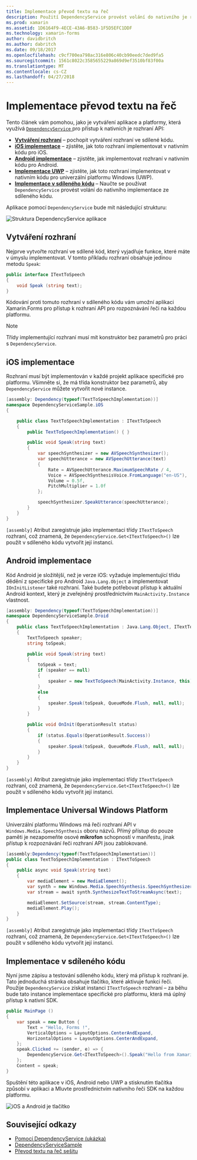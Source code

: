 ```yaml
---
title: Implementace převod textu na řeč
description: Použití DependencyService provést volání do nativního je rozhraní API každou platformu
ms.prod: xamarin
ms.assetid: 1D6164F9-4ECE-43A6-B583-1F5D5EFC1DDF
ms.technology: xamarin-forms
author: davidbritch
ms.author: dabritch
ms.date: 09/18/2017
ms.openlocfilehash: c9cf700ea798ac316e806c40cb90eedc7ded9fa5
ms.sourcegitcommit: 1561c8022c3585655229a869d9ef3510bf83f00a
ms.translationtype: MT
ms.contentlocale: cs-CZ
ms.lasthandoff: 04/27/2018
---
```

# <a name="implementing-text-to-speech"></a>Implementace převod textu na řeč

Tento článek vám pomohou, jako je vytváření aplikace a platformy, která využívá [ `DependencyService` ](https://developer.xamarin.com/api/type/Xamarin.Forms.DependencyService/) pro přístup k nativních je rozhraní API:

- **[Vytváření rozhraní](#Creating_the_Interface)**  &ndash; pochopit vytváření rozhraní ve sdílené kódu.
- **[iOS implementace](#iOS_Implementation)**  &ndash; zjistěte, jak toto rozhraní implementovat v nativním kódu pro iOS.
- **[Android implementace](#Android_Implementation)**  &ndash; zjistěte, jak implementovat rozhraní v nativním kódu pro Android.
- **[Implementace UWP](#WindowsImplementation)**  &ndash; zjistěte, jak toto rozhraní implementovat v nativním kódu pro univerzální platformu Windows (UWP).
- **[Implementace v sdíleného kódu](#Implementing_in_Shared_Code)**  &ndash; Naučte se používat `DependencyService` provést volání do nativního implementace ze sdíleného kódu.

Aplikace pomocí `DependencyService` bude mít následující strukturu:

![](text-to-speech-images/tts-diagram.png "Struktura DependencyService aplikace")

<a name="Creating_the_Interface" />

## <a name="creating-the-interface"></a>Vytváření rozhraní

Nejprve vytvořte rozhraní ve sdílené kód, který vyjadřuje funkce, které máte v úmyslu implementovat. V tomto příkladu rozhraní obsahuje jedinou metodu `Speak`:

```csharp
public interface ITextToSpeech
{
    void Speak (string text);
}
```

Kódování proti tomuto rozhraní v sdíleného kódu vám umožní aplikaci Xamarin.Forms pro přístup k rozhraní API pro rozpoznávání řeči na každou platformu.

> [!NOTE]
> Třídy implementující rozhraní musí mít konstruktor bez parametrů pro práci s `DependencyService`.

<a name="iOS_Implementation" />

## <a name="ios-implementation"></a>iOS implementace

Rozhraní musí být implementován v každé projekt aplikace specifické pro platformu. Všimněte si, že má třída konstruktor bez parametrů, aby `DependencyService` můžete vytvořit nové instance.

```csharp
[assembly: Dependency(typeof(TextToSpeechImplementation))]
namespace DependencyServiceSample.iOS
{

    public class TextToSpeechImplementation : ITextToSpeech
    {
        public TextToSpeechImplementation() { }

        public void Speak(string text)
        {
            var speechSynthesizer = new AVSpeechSynthesizer();
            var speechUtterance = new AVSpeechUtterance(text)
            {
                Rate = AVSpeechUtterance.MaximumSpeechRate / 4,
                Voice = AVSpeechSynthesisVoice.FromLanguage("en-US"),
                Volume = 0.5f,
                PitchMultiplier = 1.0f
            };

            speechSynthesizer.SpeakUtterance(speechUtterance);
        }
    }
}
```

`[assembly]` Atribut zaregistruje jako implementaci třídy `ITextToSpeech` rozhraní, což znamená, že `DependencyService.Get<ITextToSpeech>()` lze použít v sdíleného kódu vytvořit její instanci.

<a name="Android_Implementation" />

## <a name="android-implementation"></a>Android implementace

Kód Android je složitější, než je verze iOS: vyžaduje implementující třídu dědění z specifické pro Android `Java.Lang.Object` a implementovat `IOnInitListener` také rozhraní. Také budete potřebovat přístup k aktuální Android kontext, který je zveřejněný prostřednictvím `MainActivity.Instance` vlastnost.

```csharp
[assembly: Dependency(typeof(TextToSpeechImplementation))]
namespace DependencyServiceSample.Droid
{
    public class TextToSpeechImplementation : Java.Lang.Object, ITextToSpeech, TextToSpeech.IOnInitListener
    {
        TextToSpeech speaker;
        string toSpeak;

        public void Speak(string text)
        {
            toSpeak = text;
            if (speaker == null)
            {
                speaker = new TextToSpeech(MainActivity.Instance, this);
            }
            else
            {
                speaker.Speak(toSpeak, QueueMode.Flush, null, null);
            }
        }

        public void OnInit(OperationResult status)
        {
            if (status.Equals(OperationResult.Success))
            {
                speaker.Speak(toSpeak, QueueMode.Flush, null, null);
            }
        }
    }
}
```

`[assembly]` Atribut zaregistruje jako implementaci třídy `ITextToSpeech` rozhraní, což znamená, že `DependencyService.Get<ITextToSpeech>()` lze použít v sdíleného kódu vytvořit její instanci.

<a name="WindowsImplementation" />

## <a name="universal-windows-platform-implementation"></a>Implementace Universal Windows Platform

Univerzální platformu Windows má řeči rozhraní API v `Windows.Media.SpeechSynthesis` oboru názvů. Přímý přístup do pouze paměti je nezapomeňte osové **mikrofon** schopností v manifestu, jinak přístup k rozpoznávání řeči rozhraní API jsou zablokované.

```csharp
[assembly:Dependency(typeof(TextToSpeechImplementation))]
public class TextToSpeechImplementation : ITextToSpeech
{
    public async void Speak(string text)
    {
        var mediaElement = new MediaElement();
        var synth = new Windows.Media.SpeechSynthesis.SpeechSynthesizer();
        var stream = await synth.SynthesizeTextToStreamAsync(text);

        mediaElement.SetSource(stream, stream.ContentType);
        mediaElement.Play();
    }
}
```

`[assembly]` Atribut zaregistruje jako implementaci třídy `ITextToSpeech` rozhraní, což znamená, že `DependencyService.Get<ITextToSpeech>()` lze použít v sdíleného kódu vytvořit její instanci.

<a name="Implementing_in_Shared_Code" />

## <a name="implementing-in-shared-code"></a>Implementace v sdíleného kódu

Nyní jsme zápisu a testování sdíleného kódu, který má přístup k rozhraní je. Tato jednoduchá stránka obsahuje tlačítko, které aktivuje funkci řeči. Použije `DependencyService` získat instanci `ITextToSpeech` rozhraní &ndash; za běhu bude tato instance implementace specifické pro platformu, která má úplný přístup k nativní SDK.

```csharp
public MainPage ()
{
    var speak = new Button {
        Text = "Hello, Forms !",
        VerticalOptions = LayoutOptions.CenterAndExpand,
        HorizontalOptions = LayoutOptions.CenterAndExpand,
    };
    speak.Clicked += (sender, e) => {
        DependencyService.Get<ITextToSpeech>().Speak("Hello from Xamarin Forms");
    };
    Content = speak;
}
```

Spuštění této aplikace v iOS, Android nebo UWP a stisknutím tlačítka způsobí v aplikaci a Mluvte prostřednictvím nativního řeči SDK na každou platformu.

 ![iOS a Android je tlačítko](text-to-speech-images/running.png "převod textu na řeč ukázka")


## <a name="related-links"></a>Související odkazy

- [Pomocí DependencyService (ukázka)](https://developer.xamarin.com/samples/xamarin-forms/UsingDependencyService/)
- [DependencyServiceSample](https://developer.xamarin.com/samples/xamarin-forms/DependencyService/DependencyServiceSample/)
- [Převod textu na řeč sešitu](https://developer.xamarin.com/workbooks/xamarin-forms/application-fundamentals/text-to-speech/text-to-speech.workbook)
